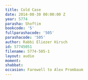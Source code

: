 ```yaml
---
title: Cold Case
date: 2014-08-30 00:00:00 Z
year: 5774
parasha: Shoftim
bookcode: '5'
fullparashacode: '505'
parashacode: '505'
author: Rabbi Eliezer Hirsch
id: 57745051
filename: 5774-505-1
layout: audio
moment: 
shabbat: 
occasion: Farewell to Alex Prombaum
---
```


